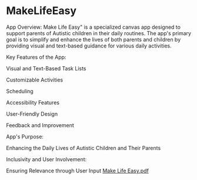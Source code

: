 # MakeLifeEasy
App Overview: Make Life Easy" is a specialized canvas app designed to support parents of Autistic children in their daily routines.
The app's primary goal is to simplify and enhance the lives of both parents and children by providing visual and text-based guidance for various daily activities. 

Key Features of the App:

Visual and Text-Based Task Lists

Customizable Activities

Scheduling 

Accessibility Features

User-Friendly Design

Feedback and Improvement

App's Purpose: 

Enhancing the Daily Lives of Autistic Children and Their Parents

Inclusivity and User Involvement:

Ensuring Relevance through User Input
[Make Life Easy.pdf](https://github.com/raghavmishrad365/MakeLifeEasy/files/13272272/Make.Life.Easy.pdf)

